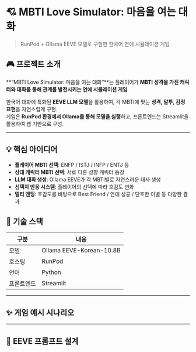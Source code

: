 # 💘 MBTI Love Simulator: 마음을 여는 대화  
> RunPod + Ollama EEVE 모델로 구현한 한국어 연애 시뮬레이션 게임

## 🎮 프로젝트 소개

**“MBTI Love Simulator: 마음을 여는 대화”**는 플레이어가 **MBTI 성격을 가진 캐릭터와 대화를 통해 관계를 발전시키는 연애 시뮬레이션 게임**

한국어 대화에 특화된 **EEVE LLM 모델**을 활용하여, 각 MBTI에 맞는 **성격, 말투, 감정 표현**을 자연스럽게 구현.  
게임은 **RunPod 환경에서 Ollama를 통해 모델을 실행**하고, 프론트엔드는 Streamlit을 활용하여 웹 기반으로 구성.

---

## 💡 핵심 아이디어

- **플레이어 MBTI 선택**: ENFP / ISTJ / INFP / ENTJ 등
- **상대 캐릭터 MBTI 선택**: 서로 다른 성향 캐릭터 등장
- **LLM 대화 생성**: Ollama EEVE가 각 MBTI별로 자연스러운 대사 생성
- **선택지 반응 시스템**: 플레이어의 선택에 따라 호감도 변화
- **멀티 엔딩**: 호감도를 바탕으로 Best Friend / 연애 성공 / 단호한 이별 등 다양한 결과

 ## 🧠 기술 스택

| 구분 | 내용 |
|------|------|
| 모델 | Ollama EEVE-Korean-10.8B |
| 호스팅 | RunPod |
| 언어 | Python |
| 프론트엔드 | Streamlit |


---

## ✨ 게임 예시 시나리오

---

## 🔁 EEVE 프롬프트 설계


